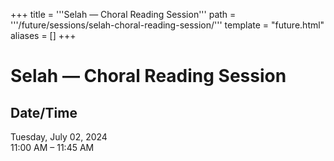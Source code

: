 +++
title = '''Selah — Choral Reading Session'''
path = '''/future/sessions/selah-choral-reading-session/'''
template = "future.html"
aliases = []
+++

<h1>Selah — Choral Reading Session</h1>

<h2>Date/Time</h2>
<p>Tuesday, July 02, 2024<br>
11:00 AM – 11:45 AM</p>

